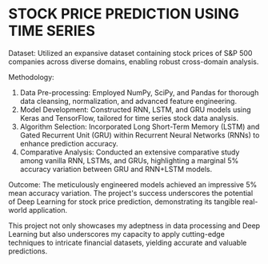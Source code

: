 # STOCK PRICE PREDICTION USING TIME SERIES

Dataset:
Utilized an expansive dataset containing stock prices of S&P 500 companies across diverse domains, enabling robust cross-domain analysis.

Methodology:
1. Data Pre-processing: Employed NumPy, SciPy, and Pandas for thorough data cleansing, normalization, and advanced feature engineering.
2. Model Development: Constructed RNN, LSTM, and GRU models using Keras and TensorFlow, tailored for time series stock data analysis.
3. Algorithm Selection: Incorporated Long Short-Term Memory (LSTM) and Gated Recurrent Unit (GRU) within Recurrent Neural Networks (RNNs) to enhance prediction accuracy.
4. Comparative Analysis: Conducted an extensive comparative study among vanilla RNN, LSTMs, and GRUs, highlighting a marginal 5% accuracy variation between GRU and RNN+LSTM models.

Outcome:
The meticulously engineered models achieved an impressive 5% mean accuracy variation. The project's success underscores the potential of Deep Learning for stock price prediction, demonstrating its tangible real-world application.

This project not only showcases my adeptness in data processing and Deep Learning but also underscores my capacity to apply cutting-edge techniques to intricate financial datasets, yielding accurate and valuable predictions.
